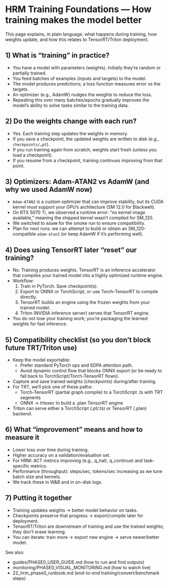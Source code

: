 # HRM Training Foundations — How training makes the model better

This page explains, in plain language, what happens during training, how weights update, and how this relates to TensorRT/Triton deployment.

## 1) What is “training” in practice?
- You have a model with parameters (weights). Initially they’re random or partially trained.
- You feed batches of examples (inputs and targets) to the model.
- The model produces predictions; a loss function measures error vs the targets.
- An optimizer (e.g., AdamW) nudges the weights to reduce the loss.
- Repeating this over many batches/epochs gradually improves the model’s ability to solve tasks similar to the training data.

## 2) Do the weights change with each run?
- Yes. Each training step updates the weights in memory.
- If you save a checkpoint, the updated weights are written to disk (e.g., `checkpoints/…pt`).
- If you run training again from scratch, weights start fresh (unless you load a checkpoint).
- If you resume from a checkpoint, training continues improving from that point.

## 3) Optimizers: Adam-ATAN2 vs AdamW (and why we used AdamW now)
- `Adam-ATAN2` is a custom optimizer that can improve stability, but its CUDA kernel must support your GPU’s architecture (SM 12.0 for Blackwell).
- On RTX 5070 Ti, we observed a runtime error: “no kernel image available,” meaning the shipped kernel wasn’t compiled for SM_120.
- We switched to `AdamW` for the smoke run to ensure compatibility.
- Plan for next runs: we can attempt to build or obtain an SM_120-compatible `adam-atan2` (or keep AdamW if it’s performing well).

## 4) Does using TensorRT later “reset” our training?
- No. Training produces weights. TensorRT is an inference accelerator that compiles your trained model into a highly optimized runtime engine.
- Workflow:
  1) Train in PyTorch. Save checkpoint(s).
  2) Export to ONNX or TorchScript, or use Torch-TensorRT to compile directly.
  3) TensorRT builds an engine using the frozen weights from your trained model.
  4) Triton (NVIDIA inference server) serves that TensorRT engine.
- You do not lose your training work; you’re packaging the learned weights for fast inference.

## 5) Compatibility checklist (so you don’t block future TRT/Triton use)
- Keep the model exportable:
  - Prefer standard PyTorch ops and SDPA attention path.
  - Avoid dynamic control flow that blocks ONNX export (or be ready to fall back to TorchScript/Torch-TensorRT flows).
- Capture and save trained weights (checkpoints) during/after training.
- For TRT, we’ll pick one of these paths:
  - Torch-TensorRT (partial graph compile) to a TorchScript .ts with TRT segments
  - ONNX -> trtexec to build a .plan TensorRT engine
- Triton can serve either a TorchScript (.pt/.ts) or TensorRT (.plan) backend.

## 6) What “improvement” means and how to measure it
- Lower loss over time during training.
- Higher accuracy on a validation/evaluation set.
- For HRM: ACT metrics improving (e.g., q_halt, q_continue) and task-specific metrics.
- Performance (throughput): steps/sec, tokens/sec increasing as we tune batch size and kernels.
- We track these in W&B and in on-disk logs.

## 7) Putting it together
- Training updates weights -> better model behavior on tasks.
- Checkpoints preserve that progress -> export/compile later for deployment.
- TensorRT/Triton are downstream of training and use the trained weights; they don’t erase learning.
- You can iterate: train more -> export new engine -> serve newer/better model.

See also:
- guides/PHASE0_USER_GUIDE.md (how to run and find outputs)
- monitoring/PHASE0_VISUAL_MONITORING.md (how to watch live)
- 22_hrm_phase0_runbook.md (end-to-end training/convert/benchmark steps)

